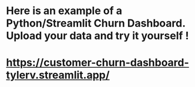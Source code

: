 # Here is an example of a Python/Streamlit Churn Dashboard. Upload your data and try it yourself !

# https://customer-churn-dashboard-tylerv.streamlit.app/

